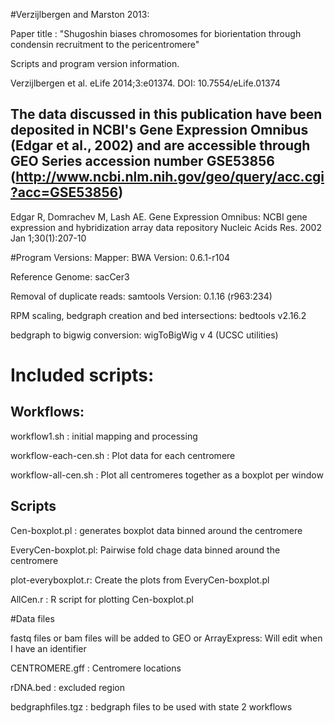#Verzijlbergen and Marston 2013: 

Paper title : "Shugoshin biases chromosomes for biorientation through condensin recruitment to the pericentromere"

Scripts and program version information. 

Verzijlbergen et al. eLife 2014;3:e01374. DOI: 10.7554/eLife.01374	

The data discussed in this publication have been deposited in NCBI's Gene Expression Omnibus (Edgar et al., 2002) and are accessible through GEO Series accession number  GSE53856 (http://www.ncbi.nlm.nih.gov/geo/query/acc.cgi?acc=GSE53856)
--
Edgar R, Domrachev M, Lash AE.
Gene Expression Omnibus: NCBI gene expression and hybridization array data repository
Nucleic Acids Res. 2002 Jan 1;30(1):207-10

#Program Versions:
Mapper: BWA Version: 0.6.1-r104 

Reference Genome: sacCer3 

Removal of duplicate reads: samtools Version: 0.1.16 (r963:234) 

RPM scaling, bedgraph creation and bed intersections:  bedtools v2.16.2 

bedgraph to bigwig conversion: wigToBigWig v 4 (UCSC  utilities)


# Included scripts:

## Workflows: 
workflow1.sh : initial mapping and processing 

workflow-each-cen.sh : Plot data for each centromere

workflow-all-cen.sh  : Plot all centromeres together as a boxplot per window


## Scripts

Cen-boxplot.pl : generates boxplot data binned around the centromere 

EveryCen-boxplot.pl: Pairwise fold chage data binned around the centromere

plot-everyboxplot.r: Create the plots from EveryCen-boxplot.pl

AllCen.r  : R script for plotting Cen-boxplot.pl





#Data files 

fastq files or bam files will be added to GEO or ArrayExpress: Will edit when I have an identifier

CENTROMERE.gff : Centromere locations 

rDNA.bed  : excluded region

bedgraphfiles.tgz : bedgraph files to be used with state 2 workflows 

